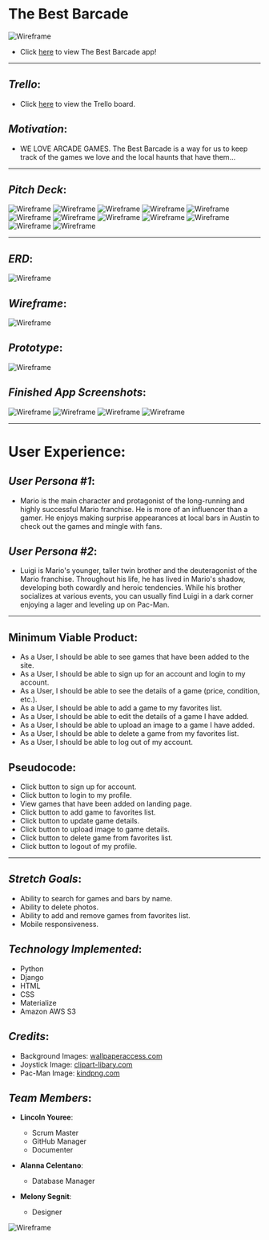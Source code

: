 # __The Best Barcade__

![Wireframe](https://i.imgur.com/vhybyy9.png) 

* Click [here](https://thebestbarcade.herokuapp.com/) to view The Best Barcade app!

______________________________________________

## _Trello_:

* Click [here](https://trello.com/b/o3Ybyxxe/the-best-barcade-group-project) to view the Trello board. 

## _Motivation_:

* WE LOVE ARCADE GAMES. The Best Barcade is a way for us to keep track of the games we love and the local haunts that have them...    
______________________________________________

## _Pitch Deck_:

![Wireframe](https://i.imgur.com/fpJUmZV.png) 
![Wireframe](https://i.imgur.com/9HvNZag.png) 
![Wireframe](https://i.imgur.com/nl3IxpY.png) 
![Wireframe](https://i.imgur.com/SjbadbU.png)
![Wireframe](https://i.imgur.com/SSOlx6c.png) 
![Wireframe](https://i.imgur.com/pgvKC63.png)
![Wireframe](https://i.imgur.com/vSvgK7A.png) 
![Wireframe](https://i.imgur.com/6RiXeLh.png)
![Wireframe](https://i.imgur.com/eLeERhN.png) 
![Wireframe](https://i.imgur.com/pzPBF67.png)
![Wireframe](https://i.imgur.com/lHr5u93.png) 
![Wireframe](https://i.imgur.com/l4e4OkP.png)

______________________________________________

## _ERD_:

![Wireframe](https://i.imgur.com/Rr8KFng.jpg)

## _Wireframe_:

![Wireframe](https://i.imgur.com/HVv5rS2.png)

## _Prototype_:

![Wireframe](https://i.imgur.com/utdOhs1.jpg)

## _Finished App Screenshots_:

![Wireframe](https://i.imgur.com/WURm3Fz.png)
![Wireframe](https://i.imgur.com/CpFv3k8.png)
![Wireframe](https://i.imgur.com/tnz5aqZ.png)
![Wireframe](https://i.imgur.com/umQXhYJ.png)

______________________________________________

# __User Experience__: 

## _User Persona #1_:

* Mario is the main character and protagonist of the long-running and highly successful Mario franchise. He is more of an influencer than a gamer. He enjoys making surprise appearances at local bars in Austin to check out the games and mingle with fans. 

## _User Persona #2_:

* Luigi is Mario's younger, taller twin brother and the deuteragonist of the Mario franchise. Throughout his life, he has lived in Mario's shadow, developing both cowardly and heroic tendencies. While his brother socializes at various events, you can usually find Luigi in a dark corner enjoying a lager and leveling up on Pac-Man.
______________________________________________

## __Minimum Viable Product__:

* As a User, I should be able to see games that have been added to the site. 
* As a User, I should be able to sign up for an account and login to my account.
* As a User, I should be able to see the details of a game (price, condition, etc.).
* As a User, I should be able to add a game to my favorites list.
* As a User, I should be able to edit the details of a game I have added. 
* As a User, I should be able to upload an image to a game I have added.
* As a User, I should be able to delete a game from my favorites list. 
* As a User, I should be able to log out of my account.

## __Pseudocode__:

* Click button to sign up for account. 
* Click button to login to my profile.
* View games that have been added on landing page.
* Click button to add game to favorites list.
* Click button to update game details.
* Click button to upload image to game details. 
* Click button to delete game from favorites list.
* Click button to logout of my profile. 
______________________________________________

## _Stretch Goals_:

* Ability to search for games and bars by name.
* Ability to delete photos. 
* Ability to add and remove games from favorites list.
* Mobile responsiveness. 

## _Technology Implemented_:

* Python
* Django
* HTML
* CSS
* Materialize 
* Amazon AWS S3 

## _Credits_:

* Background Images: [wallpaperaccess.com ](https://wallpaperaccess.com/)
* Joystick Image: [clipart-libary.com ](http://clipart-library.com/)
* Pac-Man Image: [kindpng.com](https://www.kindpng.com/) 

## _Team Members_:

* __Lincoln Youree__:
  - Scrum Master
  - GitHub Manager
  - Documenter

* __Alanna Celentano__:
  - Database Manager

* __Melony Segnit__:
  - Designer

![Wireframe](https://i.imgur.com/vhybyy9.png)